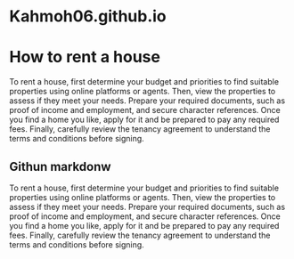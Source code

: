 # Kahmoh06.github.io
<h1>How to rent a house</h1>
<p>To rent a house, first determine your budget and priorities to find suitable properties using online platforms or agents. Then, view the properties to assess if they meet your needs. Prepare your required documents, such as proof of income and employment, and secure character references. Once you find a home you like, apply for it and be prepared to pay any required fees. Finally, carefully review the tenancy agreement to understand the terms and conditions before signing. </p>
<h2>Githun markdonw</h2>
 <p> To rent a house, first determine your budget and priorities to find suitable properties using online platforms or agents. Then, view the properties to assess if they meet your needs. Prepare your required documents, such as proof of income and employment, and secure character references. Once you find a home you like, apply for it and be prepared to pay any required fees. Finally, carefully review the tenancy agreement to understand the terms and conditions before signing. </p>
